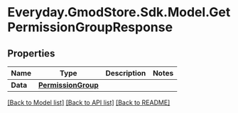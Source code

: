 # Everyday.GmodStore.Sdk.Model.GetPermissionGroupResponse

## Properties

Name | Type | Description | Notes
------------ | ------------- | ------------- | -------------
**Data** | [**PermissionGroup**](PermissionGroup.md) |  | 

[[Back to Model list]](../README.md#documentation-for-models) [[Back to API list]](../README.md#documentation-for-api-endpoints) [[Back to README]](../README.md)

